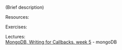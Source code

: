 (Brief description)

Resources:

Exercises:

Lectures:  
	[MongoDB, Writing for Callbacks.  week 5](https://drive.google.com/open?id=1WlKYWns34DCNGsZarRXfud4ziBVNt3nN4I4hYPRbfqs)  - mongoDB
	


